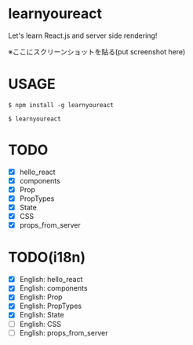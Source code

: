 learnyoureact
================

Let's learn React.js and server side rendering!

※ここにスクリーンショットを貼る(put screenshot here)

# USAGE
`$ npm install -g learnyoureact`

`$ learnyoureact`

# TODO
- [x] hello_react
- [x] components
- [x] Prop
- [x] PropTypes
- [x] State
- [x] CSS
- [x] props_from_server

# TODO(i18n)
- [x] English: hello_react
- [x] English: components
- [x] English: Prop
- [x] English: PropTypes
- [x] English: State
- [ ] English: CSS
- [ ] English: props_from_server